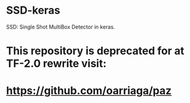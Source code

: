 # SSD-keras
SSD: Single Shot MultiBox Detector in keras.

# This repository is deprecated for at TF-2.0 rewrite visit:
# https://github.com/oarriaga/paz

